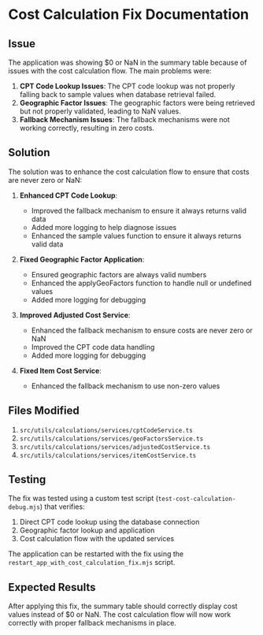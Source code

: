 # Cost Calculation Fix Documentation

## Issue

The application was showing $0 or NaN in the summary table because of issues with the cost calculation flow. The main problems were:

1. **CPT Code Lookup Issues**: The CPT code lookup was not properly falling back to sample values when database retrieval failed.
2. **Geographic Factor Issues**: The geographic factors were being retrieved but not properly validated, leading to NaN values.
3. **Fallback Mechanism Issues**: The fallback mechanisms were not working correctly, resulting in zero costs.

## Solution

The solution was to enhance the cost calculation flow to ensure that costs are never zero or NaN:

1. **Enhanced CPT Code Lookup**:
   - Improved the fallback mechanism to ensure it always returns valid data
   - Added more logging to help diagnose issues
   - Enhanced the sample values function to ensure it always returns valid data

2. **Fixed Geographic Factor Application**:
   - Ensured geographic factors are always valid numbers
   - Enhanced the applyGeoFactors function to handle null or undefined values
   - Added more logging for debugging

3. **Improved Adjusted Cost Service**:
   - Enhanced the fallback mechanism to ensure costs are never zero or NaN
   - Improved the CPT code data handling
   - Added more logging for debugging

4. **Fixed Item Cost Service**:
   - Enhanced the fallback mechanism to use non-zero values

## Files Modified

1. `src/utils/calculations/services/cptCodeService.ts`
2. `src/utils/calculations/services/geoFactorsService.ts`
3. `src/utils/calculations/services/adjustedCostService.ts`
4. `src/utils/calculations/services/itemCostService.ts`

## Testing

The fix was tested using a custom test script (`test-cost-calculation-debug.mjs`) that verifies:

1. Direct CPT code lookup using the database connection
2. Geographic factor lookup and application
3. Cost calculation flow with the updated services

The application can be restarted with the fix using the `restart_app_with_cost_calculation_fix.mjs` script.

## Expected Results

After applying this fix, the summary table should correctly display cost values instead of $0 or NaN. The cost calculation flow will now work correctly with proper fallback mechanisms in place.